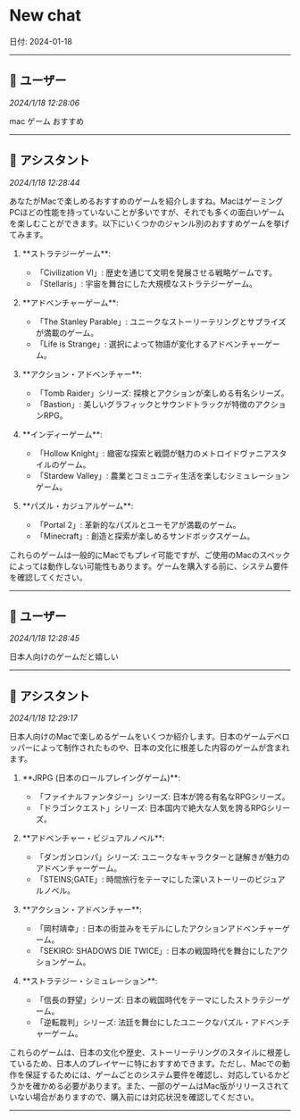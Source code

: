 # New chat

日付: 2024-01-18

---

## 👤 ユーザー
*2024/1/18 12:28:06*

mac ゲーム おすすめ

---

## 🤖 アシスタント
*2024/1/18 12:28:44*

あなたがMacで楽しめるおすすめのゲームを紹介しますね。MacはゲーミングPCほどの性能を持っていないことが多いですが、それでも多くの面白いゲームを楽しむことができます。以下にいくつかのジャンル別のおすすめゲームを挙げてみます。

1. \*\*ストラテジーゲーム\*\*:
   - 「Civilization VI」: 歴史を通じて文明を発展させる戦略ゲームです。
   - 「Stellaris」: 宇宙を舞台にした大規模なストラテジーゲーム。

2. \*\*アドベンチャーゲーム\*\*:
   - 「The Stanley Parable」: ユニークなストーリーテリングとサプライズが満載のゲーム。
   - 「Life is Strange」: 選択によって物語が変化するアドベンチャーゲーム。

3. \*\*アクション・アドベンチャー\*\*:
   - 「Tomb Raider」シリーズ: 探検とアクションが楽しめる有名シリーズ。
   - 「Bastion」: 美しいグラフィックとサウンドトラックが特徴のアクションRPG。

4. \*\*インディーゲーム\*\*:
   - 「Hollow Knight」: 緻密な探索と戦闘が魅力のメトロイドヴァニアスタイルのゲーム。
   - 「Stardew Valley」: 農業とコミュニティ生活を楽しむシミュレーションゲーム。

5. \*\*パズル・カジュアルゲーム\*\*:
   - 「Portal 2」: 革新的なパズルとユーモアが満載のゲーム。
   - 「Minecraft」: 創造と探索が楽しめるサンドボックスゲーム。

これらのゲームは一般的にMacでもプレイ可能ですが、ご使用のMacのスペックによっては動作しない可能性もあります。ゲームを購入する前に、システム要件を確認してください。

---

## 👤 ユーザー
*2024/1/18 12:28:45*

日本人向けのゲームだと嬉しい

---

## 🤖 アシスタント
*2024/1/18 12:29:17*

日本人向けのMacで楽しめるゲームをいくつか紹介します。日本のゲームデベロッパーによって制作されたものや、日本の文化に根差した内容のゲームが含まれます。

1. \*\*JRPG (日本のロールプレイングゲーム)\*\*:
   - 「ファイナルファンタジー」シリーズ: 日本が誇る有名なRPGシリーズ。
   - 「ドラゴンクエスト」シリーズ: 日本国内で絶大な人気を誇るRPGシリーズ。

2. \*\*アドベンチャー・ビジュアルノベル\*\*:
   - 「ダンガンロンパ」シリーズ: ユニークなキャラクターと謎解きが魅力のアドベンチャーゲーム。
   - 「STEINS;GATE」: 時間旅行をテーマにした深いストーリーのビジュアルノベル。

3. \*\*アクション・アドベンチャー\*\*:
   - 「岡村靖幸」: 日本の街並みをモデルにしたアクションアドベンチャーゲーム。
   - 「SEKIRO: SHADOWS DIE TWICE」: 日本の戦国時代を舞台にしたアクションゲーム。

4. \*\*ストラテジー・シミュレーション\*\*:
   - 「信長の野望」シリーズ: 日本の戦国時代をテーマにしたストラテジーゲーム。
   - 「逆転裁判」シリーズ: 法廷を舞台にしたユニークなパズル・アドベンチャーゲーム。

これらのゲームは、日本の文化や歴史、ストーリーテリングのスタイルに根差しているため、日本人のプレイヤーに特におすすめできます。ただし、Macでの動作を保証するためには、ゲームごとのシステム要件を確認し、対応しているかどうかを確かめる必要があります。また、一部のゲームはMac版がリリースされていない場合がありますので、購入前には対応状況を確認してください。

---

